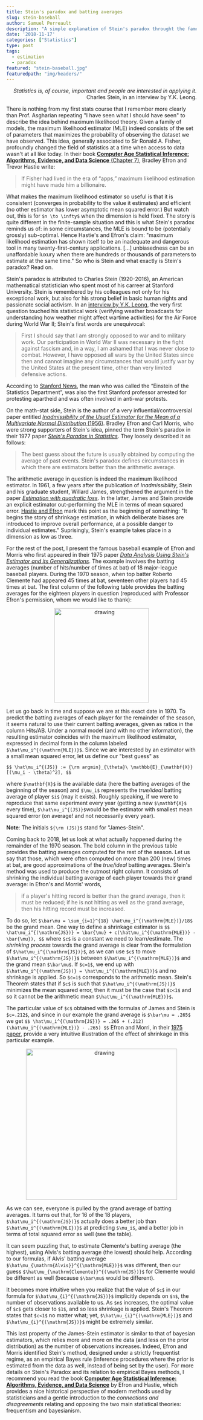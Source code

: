 ```yaml
---
title: Stein's paradox and batting averages
slug: stein-baseball
author: Samuel Perreault
description: "A simple explanation of Stein's paradox throught the famous baseball example of Efron and Morris (1975)"
date: '2018-11-17'
categories: ["Statistics"]
type: post
tags: 
  - estimation
  - paradox
featured: "stein-baseball.jpg"
featuredpath: "img/headers/"
---
```


<div style="text-align: right">
<i>Statistics is, of course, important and people are interested in applying it.</i> <br>
Charles Stein, in an interview by Y.K. Leong.
</div>

There is nothing from my first stats course that I remember more clearly than Prof. Asgharian repeating "I have seen what I should have seen" to describe the idea behind maximum likelihood theory. Given a family of models, the maximum likelihood estimator (MLE) indeed consists of the set of parameters that maximizes the probability of observing the dataset we have observed. This idea, generally associated to Sir Ronald A. Fisher, profoundly changed the field of statistics at a time when access to data wasn't at all like today. In their book [**Computer Age Statistical Inference: Algorithms, Evidence, and Data Science** (Chapter 7)](https://web.stanford.edu/~hastie/CASI_files/PDF/casi.pdf), Bradley Efron and Trevor Hastie write:

> If Fisher had lived in the era of “apps,” maximum likelihood estimation might have made him a billionaire.

What makes the maximum likelihood estimator so useful is that it is consistent (converges in probability to the value it estimates) and efficient (no other estimator has lower asymptotic mean squared error.) But watch out, this is for `$n \to \infty$` when the dimension is held fixed. The story is quite different in the finite-sample situation and this is what Stein's paradox reminds us of: in some circumstances, the MLE is bound to be (potentially grossly) sub-optimal. Hence Hastie's and Efron's claim: "maximum likelihood estimation has shown itself to be an inadequate and dangerous tool in many twenty-first-century applications. [...] unbiasedness can be an unaffordable luxury when there are hundreds or thousands of parameters to estimate at the same time." So who is Stein and what exactly is Stein's paradox? Read on.

Stein's paradox is attributed to Charles Stein (1920-2016), an American mathematical statistician who spent most of his carreer at Stanford University. Stein is remembered by his colleagues not only for his exceptional work, but also for his strong belief in basic human rights and passionate social activism. In an [interview by Y.K. Leong](http://www2.ims.nus.edu.sg/imprints/interviews/CharlesStein.pdf), the very first question touched his statistical work (verifying weather broadcasts for understanding how weather might affect wartime activities) for the Air Force during World War II; Stein's first words are unequivocal:

> First I should say that I am strongly opposed to war and
to military work. Our participation in World War II was
necessary in the fight against fascism and, in a way, I am
ashamed  that  I  was  never  close  to  combat.  However,  I
have opposed all wars by the United States since then and
cannot imagine any circumstances that would justify war
by the United States at the present time, other than very
limited defensive actions.

According to [Stanford News](https://news.stanford.edu/2016/12/01/charles-m-stein-extraordinary-statistician-anti-war-activist-dies-96/), the man who was called the “Einstein of the Statistics Department”, was also the first Stanford professor arrested for protesting apartheid and was often involved in anti-war protests.

On the math-stat side, Stein is the author of a very influential/controversial paper entitled [*Inadmissibility of the Usual Estimator for the Mean of a Multivariate Normal Distribution* (1956)](https://apps.dtic.mil/dtic/tr/fulltext/u2/1028390.pdf). Bradley Efron and Carl Morris, who were strong supporters of Stein's idea, pinned the term Stein's paradox in their 1977 paper [*Stein's Paradox in Statistics*](https://www.researchgate.net/profile/Carl_Morris/publication/247647698_Stein's_Paradox_in_Statistics/links/53da1fe60cf2631430c7f8ed.pdf). They loosely described it as follows:

> The best guess about the future is usually obtained by computing the average of past events. Stein's paradox defines circumstances in which there are estimators better than the arithmetic average.

The arithmetic average in question is indeed the maximum likelihood estimator. In 1961, a few years after the publication of *Inadmissibility*, Stein and his graduate student, Willard James, strengthened the argument in the paper [*Estimation with quadratic loss*](http://www.stat.yale.edu/~hz68/619/Stein-1961.pdf). In the latter, James and Stein provide an explicit estimator out-performing the MLE in terms of mean squared error. [Hastie and Efron](https://web.stanford.edu/~hastie/CASI_files/PDF/casi.pdf) mark this point as the beginning of something: "It begins the story of shrinkage estimation, in which deliberate biases are introduced to improve overall performance, at a possible danger to individual estimates." Suprisingly, Stein's example takes place in a dimension as low as three.

For the rest of the post, I present the famous baseball example of Efron and Morris who first appeared in their 1975 paper [*Data Analysis Using Stein's Estimator and its Generalizations*](http://www.medicine.mcgill.ca/epidemiology/hanley/bios602/MultilevelData/EfronMorrisJASA1975.pdf). The example involves the batting averages (number of hits/number of times at bat) of 18 major-league baseball players. During the 1970 season, when top batter Roberto Clemente had appeared 45 times at bat, seventeen other players had 45 times at bat. The first column of the following table provides the batting averages for the eighteen players in question (reproduced with Professor Efron's permission, whom we would like to thank):

<div style="text-align: center">
<img src="JS-baseball2.PNG" alt="drawing" width="250"/>
</div>

Let us go back in time and suppose we are at this exact date in 1970. To predict the batting averages of each player for the remainder of the season, it seems natural to use their current batting averages, given as ratios in the column Hits/AB. Under a normal model (and with no other information), the resulting estimator coincides with the maximum likelihood estimator, expressed in decimal form in the column labeled `$\hat\mu_i^{(\mathrm{MLE})}$`. Since we are interested by an estimator with a small mean squared error, let us define our "best guess" as

`$$
\hat\mu_i^{(JS)} := {\rm argmin}_{\theta}\ \mathbb{E}_{\mathbf{X}}[(\mu_i - \theta)^2],
$$`

where `$\mathbf{X}$` is the available data (here the batting averages of the beginning of the season) and `$\mu_i$` represents the *true/ideal* batting average of player `$i$` (may it exists). Roughly speaking, if we were to reproduce that same experiment every year (getting a new `$\mathbf{X}$` every time), `$\hat\mu_i^{(JS)}$`would be the estimator with smallest mean squared error (on average! and not necessarily every year).

**Note**: The initials `${\rm (JS)}$` stand for "James-Stein".

Coming back to 2018, let us look at what actually happened during the remainder of the 1970 season. The bold column in the previous table provides the batting averages computed for the rest of the season. Let us say that those, which were often computed on more than 200 (new) times at bat, are good approximations of the *true/ideal* batting averages. Stein's method was used to produce the outmost right column. It consists of shrinking the individual batting average of each player towards their grand average: in Efron's and Morris' words,

> if a player's hitting record is better than the grand average,  then it must be reduced; if he is not hitting as well as the grand average, then his hitting record must be increased.

To do so, let `$\bar\mu = \sum_{i=1}^{18} \hat\mu_i^{(\mathrm{MLE})}/18$` be the grand mean. One way to define a shrinkage estimator is
`$$
	\hat\mu_i^{(\mathrm{JS})} = \bar{\mu} + c(\hat\mu_i^{(\mathrm{MLE})} - \bar{\mu}),
$$`
where `$c$` is a constant we need to learn/estimate. The *shrinking process* towards the grand average is clear from the formulation of `$\hat\mu_i^{(\mathrm{JS})}$`, as we can use `$c$` to move `$\hat\mu_i^{(\mathrm{JS})}$` between `$\hat\mu_i^{(\mathrm{MLE})}$` and the grand mean `$\bar\mu$`. If `$c=1$`, we end up with `$\hat\mu_i^{(\mathrm{JS})} = \hat\mu_i^{(\mathrm{MLE})}$` and no shrinkage is applied. So `$c=1$` corresponds to the arithmetic mean. Stein's Theorem states that if `$c$` is such that `$\hat\mu_i^{(\mathrm{JS})}$` minimizes the mean squared error, then it must be the case that `$c<1$` and so it cannot be the arithmetic mean `$\hat\mu_i^{(\mathrm{MLE})}$`. 

The particular value of `$c$` obtained with the formulas of James and Stein is `$c=.212$`, and since in our example the grand average is `$\bar\mu = .265$` we get
`$$
	\hat\mu_i^{(\mathrm{JS})} = .265 + (.212)(\hat\mu_i^{(\mathrm{MLE})} - .265)
$$`
Efron and Morri, in their [1975 paper](http://www.medicine.mcgill.ca/epidemiology/hanley/bios602/MultilevelData/EfronMorrisJASA1975.pdf), provide a very intuitive illustration of the effect of shrinkage in this particular example.

<div style="text-align: center">
<img src="JS-baseball3.PNG" alt="drawing" width="400"/>
</div>

As we can see, everyone is pulled by the grand average of batting averages. It turns out that, for 16 of the 18 players, `$\hat\mu_i^{(\mathrm{JS})}$` actually does a better job than `$\hat\mu_i^{(\mathrm{MLE})}$` at predicting `$\mu_i$`, and a better job in terms of total squared error as well (see the table).

It can seem puzzling that, to estimate Clemente's batting average (the highest), using Alvis's batting average (the lowest) should help. According to our formulas, if Alvis' batting average `$\hat\mu_{\mathrm{Alvis}}^{(\mathrm{MLE})}$` was different, then our guess `$\hat\mu_{\mathrm{Clemente}}^{(\mathrm{JS})}$` for Clemente would be different as well (because `$\bar\mu$` would be different).

It becomes more intuitive when you realize that the value of `$c$` in our formula for `$\hat\mu_{i}^{(\mathrm{JS})}$` implicitly depends on `$n$`, the number of observations available to us. As `$n$` increases, the optimal value of `$c$` gets closer to `$1$`, and so less shrinkage is applied. Stein's Theorem states that `$c<1$` no matter what; yet, `$\hat\mu_{i}^{(\mathrm{MLE})}$` and `$\hat\mu_{i}^{(\mathrm{JS})}$` might be extremely similar. 

This last property of the James-Stein estimator is similar to that of bayesian estimators, which relies more and more on the data (and less on the prior distribution) as the number of observations increases. Indeed, Efron and Morris identified Stein's method, designed under a strictly frequentist regime, as an empirical Bayes rule (inference procedures where the prior is estimated from the data as well, instead of being set by the user). For more details on Stein's Paradox and its relation to empirical Bayes methods, I recommend you read the book [**Computer Age Statistical Inference: Algorithms, Evidence, and Data Science**](https://web.stanford.edu/~hastie/CASI_files/PDF/casi.pdf) by Efron and Hastie, which provides a nice historical perspective of modern methods used by statisticians and a gentle introduction to the *connections and disagreements* relating and opposing the two main statistical theories: frequentism and bayesianism.
